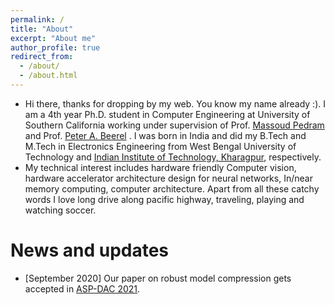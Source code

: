 ```yaml
---
permalink: /
title: "About"
excerpt: "About me"
author_profile: true
redirect_from: 
  - /about/
  - /about.html
---
```

* Hi there, thanks for dropping by my web. You know my name already :). I am a 4th year Ph.D. student in Computer Engineering at University of Southern California working under supervision of Prof. [Massoud Pedram](http://www.mpedram.com/) and Prof.  [Peter A. Beerel](https://hal.usc.edu/) . I was born in India and did my B.Tech and M.Tech in Electronics Engineering from West Bengal University of Technology and [Indian Institute of Technology, Kharagpur](http://iitkgp.ac.in/),  respectively. 
* My technical interest includes hardware friendly Computer vision, hardware accelerator architecture design for neural networks, In/near memory computing, computer  architecture. Apart from all these catchy words I love long drive along pacific highway, traveling, playing and watching soccer. 

# News and updates

* [September 2020] Our paper on robust model compression gets accepted in [ASP-DAC 2021](http://www.aspdac.com/aspdac2021/).
